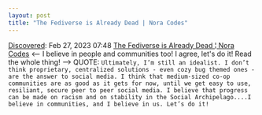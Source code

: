 ```yaml
---
layout: post
title: "The Fediverse is Already Dead | Nora Codes"
---
```

[Discovered](http://rolandtanglao.com/2020/07/29/p1-blogthis-checkvist-list-links-to-blog/): Feb 27, 2023 07:48 [The Fediverse is Already Dead ¦ Nora Codes](https://nora.codes/post/the-fediverse-is-already-dead/) <-- I believe in people and communities too! I agree, let's do it! Read the whole thing! --> QUOTE: `Ultimately, I’m still an idealist. I don’t think proprietary, centralized solutions - even cozy bug themed ones - are the answer to social media. I think that medium-sized co-op communities are as good as it gets for now, until we get easy to use, resiliant, secure peer to peer social media. I believe that progress can be made on racism and on stability in the Social Archipelago....I believe in communities, and I believe in us. Let’s do it!`
